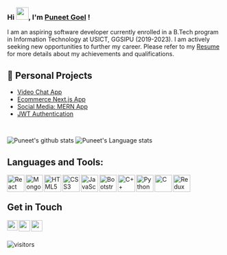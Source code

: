 <!--
**puneet-goel/puneet-goel** is a ✨ _special_ ✨ repository because its `README.md` (this file) appears on your GitHub profile.
-->

### Hi <img src="https://github.com/TheDudeThatCode/TheDudeThatCode/blob/master/Assets/Hi.gif" width="29px" height="29px">, I'm [Puneet Goel](https://www.linkedin.com/in/gl-puneet/) !

I am an aspiring software developer currently enrolled in a B.Tech program in Information Technology at USICT, GGSIPU (2019-2023). I am actively seeking new opportunities to further my career. Please refer to my [Resume](https://drive.google.com/file/d/1TJxt44El5tjLRX2TmrSjxRNItnnfciBE/view?usp=sharing) for more details about my achievements and qualifications.

## 📕 Personal Projects 
- [Video Chat App](https://v-meet-puneet.netlify.app)
- [Ecommerce Next.js App](https://ecommerce-nextjs-puneet.vercel.app/)
- [Social Media: MERN App](https://memories-puneet.netlify.app)
- [JWT Authentication](https://jwt-auth-puneet.netlify.app)

<br />

![Puneet's github stats](https://github-readme-stats.vercel.app/api?username=puneet-goel&show_icons=true&hide_border=true)
![Puneet's Language stats](https://github-readme-stats-eight-theta.vercel.app/api/top-langs/?username=puneet-goel&layout=compact&langs_count=8&hide_border=true)



## Languages and Tools:
<img align="left" alt="React" width="40px" src="https://img.icons8.com/plasticine/100/000000/react.png" />
<img align="left" alt="MongoDB" width="40px" src="https://img.icons8.com/color/48/000000/mongodb.png" /> 
<img align="left" alt="HTML5" width="40px" src="https://img.icons8.com/color/48/000000/html-5--v1.png" />
<img align="left" alt="CSS3" width="40px" src="https://img.icons8.com/color/48/000000/css3.png" />
<img align="left" alt="JavaScript" width="40px" src="https://img.icons8.com/color/48/000000/javascript--v1.png" />
<img align="left" alt="Bootstrap" width="40px" src="https://img.icons8.com/color/48/000000/bootstrap.png" />
<img align="left" alt="C++" width="40px" src="https://img.icons8.com/color/50/000000/c-plus-plus-logo.png" />
<img align="left" alt="Python" width="40px" src="https://img.icons8.com/color/48/000000/python--v1.png" /> 
<img align="left" alt="C" width="40px" src="https://img.icons8.com/color/48/000000/c-programming.png" /> 
<img align="left" alt="Redux" width="40px" src="https://img.icons8.com/color/48/000000/redux.png"/>

<br />
<br />

## Get in Touch
<a href="https://www.linkedin.com/in/gl-puneet">
  <img align="left" width="24px" src="https://img.icons8.com/external-justicon-lineal-color-justicon/64/000000/external-linkedin-social-media-justicon-lineal-color-justicon.png"/>
</a>
<a href="mailto:puneetgoel016@gmail.com">
  <img align="left" width="26px" src="https://img.icons8.com/external-justicon-lineal-color-justicon/64/000000/external-gmail-social-media-justicon-lineal-color-justicon.png"/>
</a>
<a href="https://twitter.com/gl_puneet">
  <img align="left" width="26px" src="https://img.icons8.com/?size=512&id=13963&format=png"/>
</a>

<br />
<br />

![visitors](https://visitor-badge.laobi.icu/badge?page_id=puneet-goel.puneet-goel)
